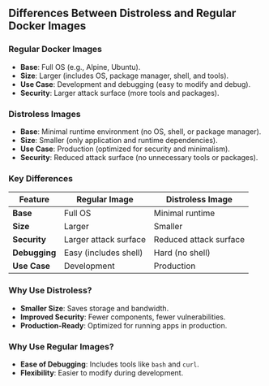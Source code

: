 ## Differences Between Distroless and Regular Docker Images

### Regular Docker Images
- **Base**: Full OS (e.g., Alpine, Ubuntu).
- **Size**: Larger (includes OS, package manager, shell, and tools).
- **Use Case**: Development and debugging (easy to modify and debug).
- **Security**: Larger attack surface (more tools and packages).

### Distroless Images
- **Base**: Minimal runtime environment (no OS, shell, or package manager).
- **Size**: Smaller (only application and runtime dependencies).
- **Use Case**: Production (optimized for security and minimalism).
- **Security**: Reduced attack surface (no unnecessary tools or packages).

### Key Differences
| Feature          | Regular Image               | Distroless Image              |
|------------------|-----------------------------|-------------------------------|
| **Base**         | Full OS                    | Minimal runtime               |
| **Size**         | Larger                     | Smaller                       |
| **Security**     | Larger attack surface      | Reduced attack surface        |
| **Debugging**    | Easy (includes shell)      | Hard (no shell)               |
| **Use Case**     | Development                | Production                    |

### Why Use Distroless?
- **Smaller Size**: Saves storage and bandwidth.
- **Improved Security**: Fewer components, fewer vulnerabilities.
- **Production-Ready**: Optimized for running apps in production.

### Why Use Regular Images?
- **Ease of Debugging**: Includes tools like `bash` and `curl`.
- **Flexibility**: Easier to modify during development.
